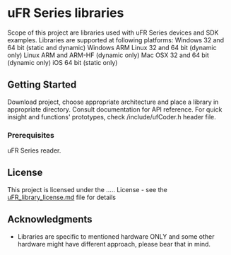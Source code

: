 # uFR Series libraries

Scope of this project are libraries used with uFR Series devices and SDK examples. 
Libraries are supported at following platforms:
Windows 32 and 64 bit (static and dynamic)
Windows ARM
Linux 32 and 64 bit (dynamic only)
Linux ARM and ARM-HF (dynamic only)
Mac OSX 32 and 64 bit (dynamic only)
iOS 64 bit (static only)

 

## Getting Started

Download project, choose appropriate architecture and place a library in appropriate directory.
Consult documentation for API reference. For quick insight and functions' prototypes, check /include/ufCoder.h header file. 


### Prerequisites

uFR Series reader.


## License

This project is licensed under the ..... License - see the [uFR_library_license.md](/ufr-lib/licence/uFR_library_license.md) file for details

## Acknowledgments

* Libraries are specific to mentioned hardware ONLY and some other hardware might have different approach, please bear that in mind.  


